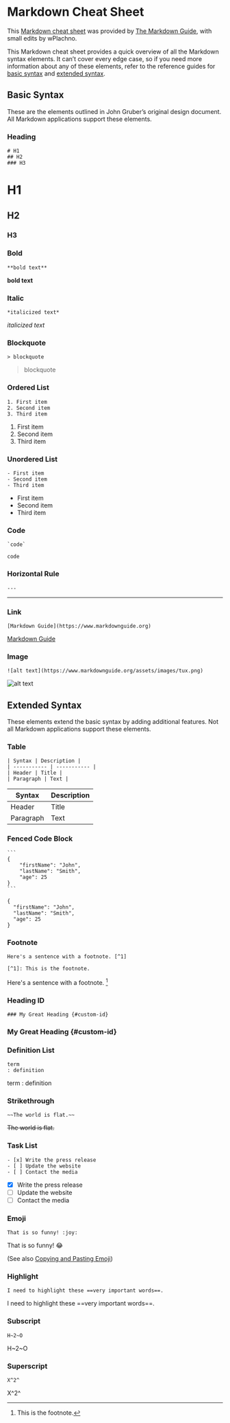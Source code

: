 # Markdown Cheat Sheet

This [Markdown cheat sheet](https://www.markdownguide.org/cheat-sheet/#downloads) was provided by [The Markdown Guide](https://www.markdownguide.org), with small edits by wPlachno.

This Markdown cheat sheet provides a quick overview of all the Markdown syntax elements. It can’t cover every edge case, so if you need more information about any of these elements, refer to the reference guides for [basic syntax](https://www.markdownguide.org/basic-syntax/) and [extended syntax](https://www.markdownguide.org/extended-syntax/).

## Basic Syntax

These are the elements outlined in John Gruber’s original design document. All Markdown applications support these elements.

### Heading

	# H1
	## H2
	### H3


# H1
## H2
### H3

### Bold


	**bold text**


**bold text**

### Italic


	*italicized text*


*italicized text*

### Blockquote


	> blockquote


> blockquote

### Ordered List


	1. First item
	2. Second item
	3. Third item


1. First item
2. Second item
3. Third item

### Unordered List


	- First item
	- Second item
	- Third item


- First item
- Second item
- Third item

### Code

	`code` 


`code`

### Horizontal Rule


	---


---

### Link


	[Markdown Guide](https://www.markdownguide.org)


[Markdown Guide](https://www.markdownguide.org)

### Image


	![alt text](https://www.markdownguide.org/assets/images/tux.png)


![alt text](https://www.markdownguide.org/assets/images/tux.png)

## Extended Syntax

These elements extend the basic syntax by adding additional features. Not all Markdown applications support these elements.

### Table


	| Syntax | Description |
	| ----------- | ----------- |
	| Header | Title |
	| Paragraph | Text |


| Syntax | Description |
| ----------- | ----------- |
| Header | Title |
| Paragraph | Text |

### Fenced Code Block


	```
	{
		"firstName": "John",
		"lastName": "Smith",
		"age": 25
	}
	```


```
{
  "firstName": "John",
  "lastName": "Smith",
  "age": 25
}
```

### Footnote


	Here's a sentence with a footnote. [^1]

	[^1]: This is the footnote.


Here's a sentence with a footnote. [^1]

[^1]: This is the footnote.

### Heading ID


	### My Great Heading {#custom-id}


### My Great Heading {#custom-id}

### Definition List


	term
	: definition


term
: definition

### Strikethrough


	~~The world is flat.~~


~~The world is flat.~~

### Task List


	- [x] Write the press release
	- [ ] Update the website
	- [ ] Contact the media


- [x] Write the press release
- [ ] Update the website
- [ ] Contact the media

### Emoji


	That is so funny! :joy:


That is so funny! :joy:

(See also [Copying and Pasting Emoji](https://www.markdownguide.org/extended-syntax/#copying-and-pasting-emoji))

### Highlight


	I need to highlight these ==very important words==.


I need to highlight these ==very important words==.

### Subscript


	H~2~O


H~2~O

### Superscript


	X^2^

X^2^